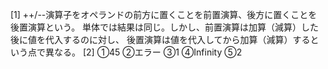 [1]
++/--演算子をオペランドの前方に置くことを前置演算、後方に置くことを後置演算という。
単体では結果は同じ。しかし、前置演算は加算（減算）した後に値を代入するのに対し、
後置演算は値を代入してから加算（減算）するという点で異なる。
[2]
①45
②エラー
③1
④Infinity
⑤2